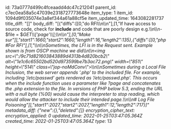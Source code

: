 id: 73a0777d499c4fceaadd4dc47c212041
parent_id: c7ec0ea58a5c47039e2318727773648e
item_type: 1
item_id: 1094d9f035074e3a8ef344a61a88cf5e
item_updated_time: 1643082281737
title_diff: "[]"
body_diff: "[{\"diffs\":[[0,\"do RFI\\\n\\\n\"],[1,\"If have access to source code, check for **include** and code that are poorly design e.g.\\\n\\\n- $file = $_GET\\\\['page'\\\\];\\\n\\\n\"],[0,\"Make sur\"]],\"start1\":1660,\"start2\":1660,\"length1\":16,\"length2\":135},{\"diffs\":[[0,\"php #For RFI\"],[1,\"\\\n\\\nSometimes, the LFI is in the Request sent. Example shown is from OSCP machine we did\\\n\\\n<img src=\\\":/9c71d821603843889d4313b4d820bcb2\\\" alt=\\\"1e1c6c65502bd520d973599be7b3ac72.png\\\" width=\\\"851\\\" height=\\\"514\\\" class=\\\"jop-noMdConv\\\">\\\n\\\nSometimes during a Local File Inclusion, the web server appends ‘.php’ to the included file. For example, including ‘/etc/passwd’ gets rendered as ‘/etc/passwd.php’. This occurs when the include function uses a parameter like *?page* and concatenates the .php extension to the file. In versions of PHP below 5.3, ending the URL with a null byte (%00) would cause the interpreter to stop reading, which would allow the attacker to include their intended page.\\\n\\\n# Log File Poisoning\"]],\"start1\":2027,\"start2\":2027,\"length1\":12,\"length2\":717}]"
metadata_diff: {"new":{},"deleted":[]}
encryption_cipher_text: 
encryption_applied: 0
updated_time: 2022-01-25T03:47:05.364Z
created_time: 2022-01-25T03:47:05.364Z
type_: 13